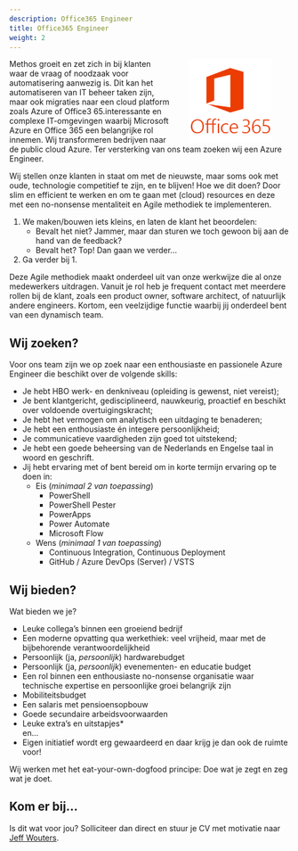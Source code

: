 ```yaml
---
description: Office365 Engineer
title: Office365 Engineer
weight: 2
---
```


<img src="./Office365.jpg" style="height: 150px; float: right; padding-right: 2rem; padding-left: 2rem;"></img>
Methos groeit en zet zich in bij klanten waar de vraag of noodzaak voor automatisering aanwezig is. Dit kan het automatiseren van IT beheer taken zijn, maar ook migraties naar een cloud platform zoals Azure of Office3 65.interessante en complexe IT-omgevingen waarbij Microsoft Azure en Office 365 een belangrijke rol innemen. Wij transformeren bedrijven naar de public cloud Azure. Ter versterking van ons team zoeken wij een Azure Engineer.

Wij stellen onze klanten in staat om met de nieuwste, maar soms ook met oude, technologie competitief te zijn, en te blijven! Hoe we dit doen? Door slim en efficient te werken en om te gaan met (cloud) resources en deze met een no-nonsense mentaliteit en Agile methodiek te implementeren.

1. We maken/bouwen iets kleins, en laten de klant het beoordelen:
    * Bevalt het niet? Jammer, maar dan sturen we toch gewoon bij aan de hand van de feedback?
    * Bevalt het? Top! Dan gaan we verder...
2. Ga verder bij 1.

Deze Agile methodiek maakt onderdeel uit van onze werkwijze die al onze medewerkers uitdragen. Vanuit je rol heb je frequent contact met meerdere rollen bij de klant, zoals een product owner, software architect, of natuurlijk andere engineers.
Kortom, een veelzijdige functie waarbij jij onderdeel bent van een dynamisch team.

## Wij zoeken?
Voor ons team zijn we op zoek naar een enthousiaste en passionele Azure Engineer die beschikt over de volgende skills:
* Je hebt HBO werk- en denkniveau (opleiding is gewenst, niet vereist);
* Je bent klantgericht, gedisciplineerd, nauwkeurig, proactief en beschikt over voldoende overtuigingskracht;
* Je hebt het vermogen om analytisch een uitdaging te benaderen;
* Je hebt een enthousiaste én integere persoonlijkheid;
* Je communicatieve vaardigheden zijn goed tot uitstekend;
* Je hebt een goede beheersing van de Nederlands en Engelse taal in woord en geschrift.
* Jij hebt ervaring met of bent bereid om in korte termijn ervaring op te doen in:
    * Eis (*minimaal 2 van toepassing*)
        * PowerShell
        * PowerShell Pester
        * PowerApps
        * Power Automate
        * Microsoft Flow
    * Wens (*minimaal 1 van toepassing*)
        * Continuous Integration, Continuous Deployment
        * GitHub / Azure DevOps (Server) / VSTS

## Wij bieden?
Wat bieden we je?
* Leuke collega’s binnen een groeiend bedrijf
* Een moderne opvatting qua werkethiek: veel vrijheid, maar met de bijbehorende verantwoordelijkheid
* Persoonlijk (ja, *persoonlijk*) hardwarebudget
* Persoonlijk (ja, *persoonlijk*) evenementen- en educatie budget
* Een rol binnen een enthousiaste no-nonsense organisatie waar technische expertise en persoonlijke groei belangrijk zijn
* Mobiliteitsbudget
* Een salaris met pensioensopbouw
* Goede secundaire arbeidsvoorwaarden
* Leuke extra’s en uitstapjes*
<br>en...
* Eigen initiatief wordt erg gewaardeerd en daar krijg je dan ook de ruimte voor!

Wij werken met het eat-your-own-dogfood principe: Doe wat je zegt en zeg wat je doet.<br>

## Kom er bij...
Is dit wat voor jou? Solliciteer dan direct en stuur je CV met motivatie naar [Jeff Wouters](mailto:jeff@methos.nl).